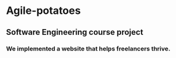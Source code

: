# Agile-potatoes
## Software Engineering course project
### We implemented a website that helps freelancers thrive.
